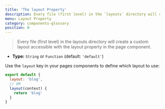 ```yaml
---
title: 'The layout Property'
description: Every file (first level) in the `layouts` directory will create a custom layout accessible with the layout property in the page component.
menu: Layout Property
category: components-glossary
position: 0
---
```


> Every file (first level) in the layouts directory will create a custom layout accessible with the layout property in the page component.

- **Type:** `String` or `Function` (default: `'default'`)

Use the `layout` key in your pages components to define which layout to use:

```js
export default {
  layout: 'blog',
  // OR
  layout(context) {
    return 'blog'
  }
}
```
